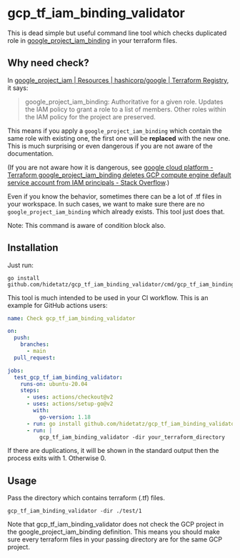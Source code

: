 # gcp_tf_iam_binding_validator

This is dead simple but useful command line tool which checks duplicated role in [google_project_iam_binding](https://registry.terraform.io/providers/hashicorp/google/latest/docs/resources/google_project_iam) in your terraform files.

## Why need check?

In [google_project_iam | Resources | hashicorp/google | Terraform Registry](https://registry.terraform.io/providers/hashicorp/google/latest/docs/resources/google_project_iam), it says:

> google_project_iam_binding: Authoritative for a given role. Updates the IAM policy to grant a role to a list of members. Other roles within the IAM policy for the project are preserved.

This means if you apply a `google_project_iam_binding` which contain the same role with existing one, the first one will be **replaced** with the new one. This is much surprising or even dangerous if you are not aware of the documentation.

(If you are not aware how it is dangerous, see [google cloud platform - Terraform google_project_iam_binding deletes GCP compute engine default service account from IAM principals - Stack Overflow](https://stackoverflow.com/questions/70703088/terraform-google-project-iam-binding-deletes-gcp-compute-engine-default-service).)

Even if you know the behavior, sometimes there can be a lot of .tf files in your workspace. In such cases, we want to make sure there are no `google_project_iam_binding` which already exists. This tool just does that.

Note: This command is aware of condition block also.

## Installation

Just run:

```shell
go install github.com/hidetatz/gcp_tf_iam_binding_validator/cmd/gcp_tf_iam_binding_validator@latest
```

This tool is much intended to be used in your CI workflow.
This is an example for GitHub actions users:

```yaml
name: Check gcp_tf_iam_binding_validator

on:
  push:
    branches:
      - main
  pull_request:

jobs:
  test_gcp_tf_iam_binding_validator:
    runs-on: ubuntu-20.04
    steps:
      - uses: actions/checkout@v2
      - uses: actions/setup-go@v2
        with:
          go-version: 1.18
      - run: go install github.com/hidetatz/gcp_tf_iam_binding_validator/cmd/gcp_tf_iam_binding_validator@latest
      - run: |
          gcp_tf_iam_binding_validator -dir your_terraform_directory
```

If there are duplications, it will be shown in the standard output then the process exits with 1. Otherwise 0.

## Usage

Pass the directory which contains terraform (.tf) files.

```shell
gcp_tf_iam_binding_validator -dir ./test/1
```

Note that gcp_tf_iam_binding_validator does not check the GCP project in the google_project_iam_binding definition. This means you should make sure every terraform files in your passing directory are for the same GCP project.
